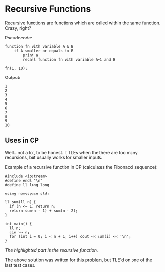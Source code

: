 # Recursive Functions

Recursive functions are functions which are called within the same function.
Crazy, right?

Pseudocode:
```text
function fn with variable A & B
	if A smaller or equals to B
		print a
		recall function fn with variable A+1 and B

fn(1, 10);
```
Output:

```text
1
2
3
4
5
6
7
8
9
10
```

## Uses in CP

Well...not a lot, to be honest. It TLEs when the there are too many recursions, but usually works for smaller inputs.

Example of a recursive function in CP (calculates the Fibonacci sequence):

```cpp{7-10}
#include <iostream>
#define endl "\n"
#define ll long long

using namespace std;

ll sum(ll n) {
  if (n <= 1) return n;
  return sum(n - 1) + sum(n - 2);
}

int main() {
  ll n;
  cin >> n;
  for (int i = 0; i < n + 1; i++) cout << sum(i) << '\n';
}
```

*The highlighted part is the recursive function.*

The above solution was written for [this problem](https://codebreaker.xyz/problem/fibo), but TLE'd on one of the last test cases.
